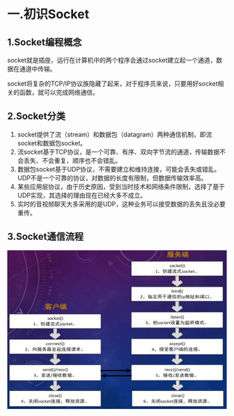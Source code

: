 # 一.初识Socket

## 1.Socket编程概念

socket就是插座，运行在计算机中的两个程序会通过socket建立起一个通道，数据在通道中传输。

socket将复杂的TCP/IP协议族隐藏了起来，对于程序员来说，只要用好socket相关的函数，就可以完成网络通信。

## 2.Socket分类

1. socket提供了流（stream）和数据包（datagram）两种通信机制，即流socket和数据包socket。
2. 流socket基于TCP协议，是一个可靠、有序、双向字节流的通道，传输数据不会丢失、不会重复、顺序也不会错乱。
3. 数据包socket基于UDP协议，不需要建立和维持连接，可能会丢失或错乱。UDP不是一个可靠的协议，对数据的长度有限制，但数据传输效率高。
4. 某些应用层协议，由于历史原因，受到当时技术和网络条件限制，选择了基于UDP实现，其选择的理由现在已经大多不成立。
5. 实时的音视频聊天大多采用的是UDP，这种业务可以接受数据的丢失且没必要重传。

## 3.Socket通信流程

<img src="images/简单Socket通信流程图.png" alt="">











